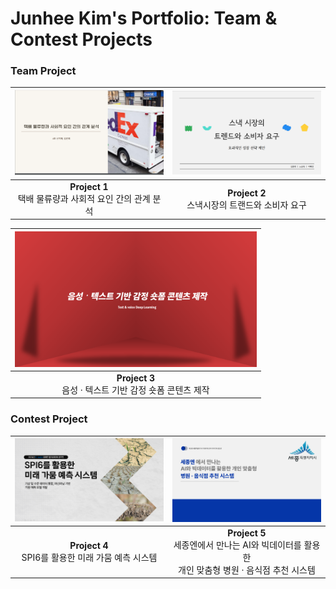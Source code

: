 # Junhee Kim's Portfolio: Team & Contest Projects

###  Team Project
| [<img src="portfolio1.png" width="387px" alt="SQL 포트폴리오">](SQL포트폴리오.pdf) | [<img src="portfolio2.png" width="387px" alt="파이썬 데이터 분석 포트폴리오">](파이썬포트폴리오.pdf) |
|:---------------------------------------:|:---------------------------------------:|
| **Project 1**<br> 택배 물류량과 사회적 요인 간의 관계 분석 | **Project 2**<br>스낵시장의 트랜드와 소비자 요구 |

| [<img src="portfolio3.png" width="387px" alt="파이썬 딥러닝 포트폴리오">](파이썬딥러닝포트폴리오.pdf) |
|:---------------------------------------:|
| **Project 3**<br>음성 · 텍스트 기반 감정 숏폼 콘텐츠 제작 |

### Contest Project
| [<img src="portfolio4.png" width="387px" alt="수자원 공모전 포트폴리오">](수자원공모전포트폴리오.pdf) | [<img src="portfolio5.png" width="387px" alt="세종시 공모전 포트폴리오">](세종시공모전포트폴리오.pdf) |
|:---------------------------------------:|:---------------------------------------:|
| **Project 4**<br>SPI6를 활용한 미래 가뭄 예측 시스템 | **Project 5**<br>세종엔에서 만나는 AI와 빅데이터를 활용한 <br>개인 맞춤형 병원 · 음식점 추천 시스템 |

